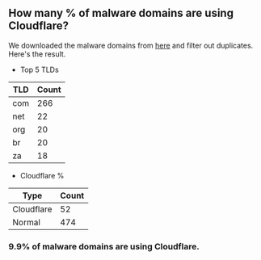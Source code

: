 ## How many % of malware domains are using Cloudflare?


We downloaded the malware domains from [here](https://urlhaus.abuse.ch) and filter out duplicates.
Here's the result.


[//]: # (start replacement)


- Top 5 TLDs

| TLD | Count |
| --- | --- |
| com | 266 |
| net | 22 |
| org | 20 |
| br | 20 |
| za | 18 |


- Cloudflare %

| Type | Count |
| --- | --- |
| Cloudflare | 52 |
| Normal | 474 |


### 9.9% of malware domains are using Cloudflare.